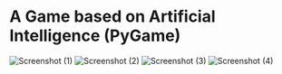 # A Game based on Artificial Intelligence (PyGame)
![Screenshot (1)](https://github.com/user-attachments/assets/17d68add-a206-4e2f-af2d-26bb58fbb2c1)
![Screenshot (2)](https://github.com/user-attachments/assets/3e0e2286-d44f-4289-bd35-fa86d659afa1)
![Screenshot (3)](https://github.com/user-attachments/assets/75f0649d-b69d-4095-8885-177864766d72)
![Screenshot (4)](https://github.com/user-attachments/assets/9c12b872-352e-45a1-955c-3cad3189f57e)
